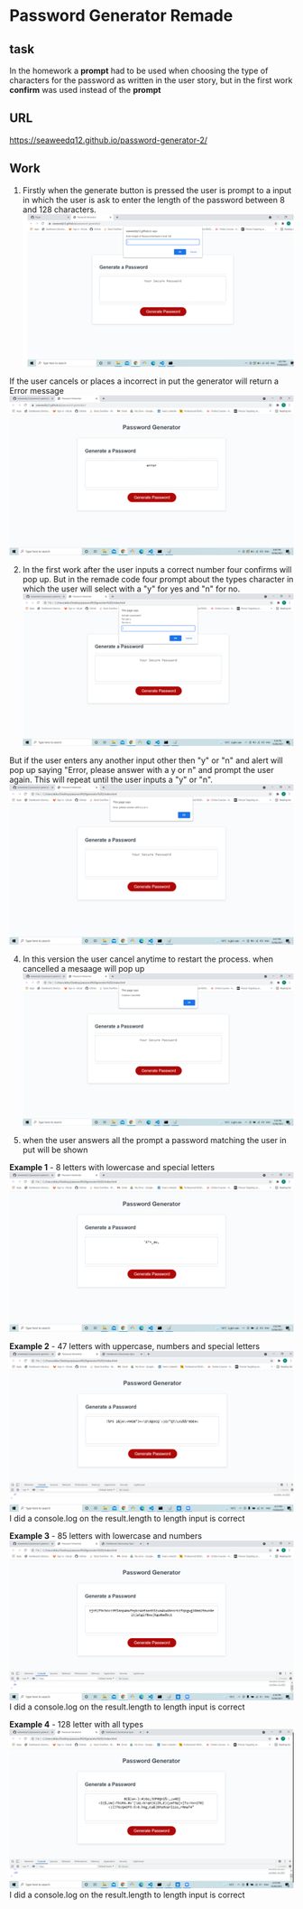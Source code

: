 # Password Generator Remade

## task

In the homework a **prompt** had to be used when choosing the type of characters for the password as written in the user story, but in the first work **confirm** was used instead of the **prompt**   

## URL

https://seaweedq12.github.io/password-generator-2/

## Work

1. Firstly when the generate button is pressed the user is prompt to a input in which the user is ask to enter the length of the password between 8 and 128 characters.
![prompt](./assets/images/prompt.png)

If the user cancels or places a incorrect in put the generator will return a Error message
![error](./assets/images/error.png)

2. In the first work after the user inputs a correct number four confirms will pop up. But in the remade code four prompt about the types character in which the user will select with a "y" for yes and "n" for no.
![typeprompt](./assets/images/typeprompt.png)

But if the user enters  any another input other then "y" or "n" and alert will pop up saying "Error, please answer with a y or n" and prompt the user again. This will repeat until the user inputs a "y" or "n".
 ![error2](./assets/images/error2.png)

4. In this version the user cancel anytime to restart the process. when cancelled a mesaage will pop up
 ![cancel](./assets/images/cancel.png)

5. when the user answers all the prompt a password matching the user in put will be shown

**Example 1** - 8 letters with lowercase and special letters
![example1](./assets/images/example1.png)

**Example 2** - 47 letters with uppercase, numbers and special letters
![example2](./assets/images/example2.png)
I did a console.log on the result.length to length input is correct 

**Example 3** - 85 letters with lowercase and numbers
![example3](./assets/images/example3.png)
I did a console.log on the result.length to length input is correct 

**Example 4** - 128 letter with all types
![example4](./assets/images/example4.png)
I did a console.log on the result.length to length input is correct 

